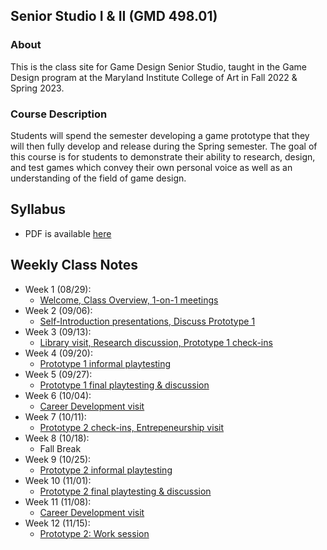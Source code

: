 ## Senior Studio I & II (GMD 498.01)

### About
This is the class site for Game Design Senior Studio, taught in the Game Design program at the Maryland Institute College of Art in Fall 2022 & Spring 2023.

### Course Description
Students will spend the semester developing a game prototype that they will then fully develop and release during the Spring semester. The goal of this course is for students to demonstrate their ability to research, design, and test games which convey their own personal voice as well as an understanding of the field of game design.


## Syllabus
- PDF is available [here](https://docs.google.com/document/d/1Kbk7FH3_x0SqIGCmn7EqubIOWVn83O7voqDWuWkBntM/edit?usp=sharing)

## Weekly Class Notes
- Week 1 (08/29):
  - [Welcome, Class Overview, 1-on-1 meetings](week1.md)
- Week 2 (09/06):
  - [Self-Introduction presentations, Discuss Prototype 1](week2.md)
- Week 3 (09/13):
  - [Library visit, Research discussion, Prototype 1 check-ins](week3.md)
- Week 4 (09/20):
  - [Prototype 1 informal playtesting](week4.md)
- Week 5 (09/27):
  - [Prototype 1 final playtesting & discussion](week5.md)
- Week 6 (10/04):
  - [Career Development visit](week6.md)
- Week 7 (10/11):
  - [Prototype 2 check-ins, Entrepeneurship visit](week7.md)
- Week 8 (10/18):
  - Fall Break
- Week 9 (10/25):
  - [Prototype 2 informal playtesting](week9.md)
- Week 10 (11/01):
  - [Prototype 2 final playtesting & discussion](week10.md)
- Week 11 (11/08):
  - [Career Development visit](week11.md)
- Week 12 (11/15):
  - [Prototype 2: Work session](week12.md)